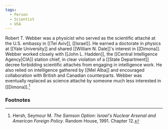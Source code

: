 ```yaml
---
tags:
  - Person
  - Scientist
  - USA
---
```

Robert T. Webber was a physicist who served as the scientific attaché at the U.S. embassy in [[Tel Aviv]], [[Israel]]. He earned a doctorate in physics at [[Yale University]] and shared [[William N. Dale]]'s interest in [[Dimona]]. Webber worked closely with [[John L. Hadden]], the [[Central Intelligence Agency|CIA]] station chief, in clear violation of a [[State Department]] decree forbidding scientific attachés from engaging in intelligence work. He also relied on intelligence gathered by [[Mel Alba]] and encouraged collaboration with British and Canadian counterparts. Webber was eventually replaced as science attaché by someone much less interested in [[Dimona]].[^1]

### Footnotes

[^1]: Hersh, Seymour M. *The Samson Option: Israel's Nuclear Arsenal and American Foreign Policy*. Random House, 1991. Chapter 12.